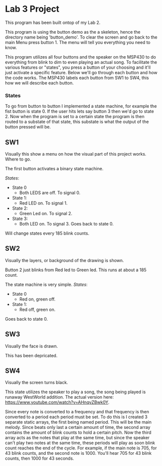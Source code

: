 # Lab 3 Project

This program has been built ontop of my Lab 2. 

This program is using the button demo as the a skeleton, hence the directory
name being 'button_demo'. To clear the screen and go back to the main Menu press button 1. The menu will tell you everything you need to know. 

This program utilizes all four buttons and the speaker on the MSP430 to do everything from blink to dim to even playing an actual song. To facilitate the various features or "states", you press a button of your choosing and it'll just activate a specific feature. Below we'll go through each button and how the code works. The MSP430 labels each button from SW1 to SW4, this how we will describe each button.

### States

To go from button to button I implemented a state machine, for example the fist button is state 0. If the user hits lets say button 3 then we'd go to state 2. Now when the program is set to a certain state the program is then routed to a substate of that state, this substate is what the output of the button pressed will be.   

## SW1

Visually this show a menu on how the visual part of this project works. Where to go. 

The first button activates a binary state machine.

_States_:  
* State 0
    * Both LEDS are off. To signal 0.
* State 1:
    * Red LED on. To signal 1.
* State 2:
    * Green Led on. To signal 2.
* State 3:
    * Both LED on. To signal 3. Goes back to state 0.

Will change states every 185 blink counts.

## SW2

Visually the layers, or background of the drawing is shown. 

Button 2 just blinks from Red led to Green led. This runs at about a 185 count.

The state machine is very simple.
_States_:  
* State 0
    * Red on, green off.
* State 1:
    * Red off, green on.

Goes back to state 0.


## SW3

Visually the face is drawn. 

This has been depricated.

## SW4

Visually the screen turns black. 

This state utilizes the speaker to play a song, the song being played is runaway WestWorld addition. The actual version here: https://www.youtube.com/watch?v=AHnqvZBwk0Y.

Since every note is converted to a frequency and that frequency is
then converted to a period each period must be set. To do this is I
created 3 separate static arrays, the first being named period. This
will be the main melody. Since beats only last a certain amount of
time, the second array contains the amount of blink counts to hold a
certain pitch. Now the third array acts as the notes that play at the
same time, but since the speaker can't play two notes at the same time, these periods will play as soon blink count reaches the end of the cycle. For example, if the main note is 705, for 43 blink counts, and the second note is 1000. You'll hear 705 for 43 blink counts, then 1000 for 43 seconds.
